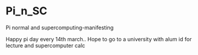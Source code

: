 # Pi_n_SC
Pi normal and supercomputing-manifesting

Happy pi day every 14th march.. Hope to go to a university with alum id for lecture and supercomputer calc 
